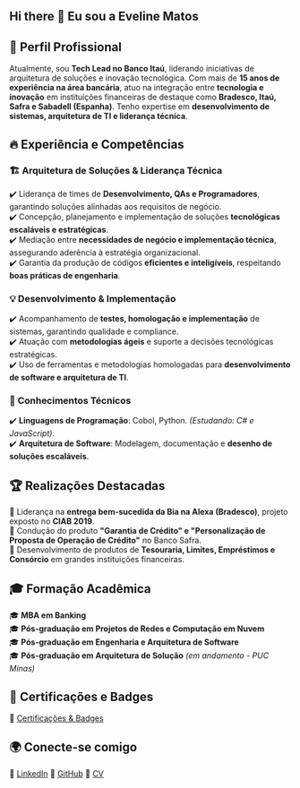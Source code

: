 ## Hi there 👋 Eu sou a Eveline Matos

## 📌 Perfil Profissional  
Atualmente, sou **Tech Lead no Banco Itaú**, liderando iniciativas de arquitetura de soluções e inovação tecnológica. Com mais de **15 anos de experiência na área bancária**, atuo na integração entre **tecnologia e inovação** em instituições financeiras de destaque como **Bradesco, Itaú, Safra e Sabadell (Espanha)**. Tenho expertise em **desenvolvimento de sistemas, arquitetura de TI e liderança técnica**.  

## 🔥 Experiência e Competências  

### 🏗️ **Arquitetura de Soluções & Liderança Técnica**  
✔️ Liderança de times de **Desenvolvimento, QAs e Programadores**, garantindo soluções alinhadas aos requisitos de negócio.  
✔️ Concepção, planejamento e implementação de soluções **tecnológicas escaláveis e estratégicas**.  
✔️ Mediação entre **necessidades de negócio e implementação técnica**, assegurando aderência à estratégia organizacional.  
✔️ Garantia da produção de códigos **eficientes e inteligíveis**, respeitando **boas práticas de engenharia**.  

### 💡 **Desenvolvimento & Implementação**  
✔️ Acompanhamento de **testes, homologação e implementação** de sistemas, garantindo qualidade e compliance.  
✔️ Atuação com **metodologias ágeis** e suporte a decisões tecnológicas estratégicas.  
✔️ Uso de ferramentas e metodologias homologadas para **desenvolvimento de software e arquitetura de TI**.  

### 🔧 **Conhecimentos Técnicos**  
✔️ **Linguagens de Programação**: Cobol, Python. *(Estudando: C# e JavaScript)*.  
✔️ **Arquitetura de Software**: Modelagem, documentação e **desenho de soluções escaláveis**.  

## 🏆 **Realizações Destacadas**  
🔹 Liderança na **entrega bem-sucedida da Bia na Alexa (Bradesco)**, projeto exposto no **CIAB 2019**.  
🔹 Condução do produto **"Garantia de Crédito" e "Personalização de Proposta de Operação de Crédito"** no Banco Safra.  
🔹 Desenvolvimento de produtos de **Tesouraria, Limites, Empréstimos e Consórcio** em grandes instituições financeiras.  

## 🎓 **Formação Acadêmica**  
🎓 **MBA em Banking**  
🎓 **Pós-graduação em Projetos de Redes e Computação em Nuvem**  
🎓 **Pós-graduação em Engenharia e Arquitetura de Software**  
🎓 **Pós-graduação em Arquitetura de Solução** *(em andamento - PUC Minas)*  

## 📜 **Certificações e Badges**  
🔗 [Certificações & Badges](https://www.youracclaim.com/users/eveline-matos-silva.cbf61eb8/badges)  

## 🌍 Conecte-se comigo  
📌 [LinkedIn](https://www.linkedin.com/in/eveline-matos-silva-a2a18526/)
📌 [GitHub](https://github.com/EvelineMatos) 
📌 [CV](https://evelinematos.github.io/Criando-Curriculo-Online-Com-HTML-GitHub-Pages/)

